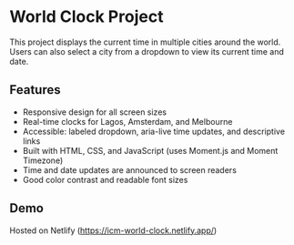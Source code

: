 # World Clock Project

This project displays the current time in multiple cities around the world. Users can also select a city from a dropdown to view its current time and date.

## Features

- Responsive design for all screen sizes
- Real-time clocks for Lagos, Amsterdam, and Melbourne
- Accessible: labeled dropdown, aria-live time updates, and descriptive links
- Built with HTML, CSS, and JavaScript (uses Moment.js and Moment Timezone)
- Time and date updates are announced to screen readers
- Good color contrast and readable font sizes

## Demo

Hosted on Netlify (https://icm-world-clock.netlify.app/)